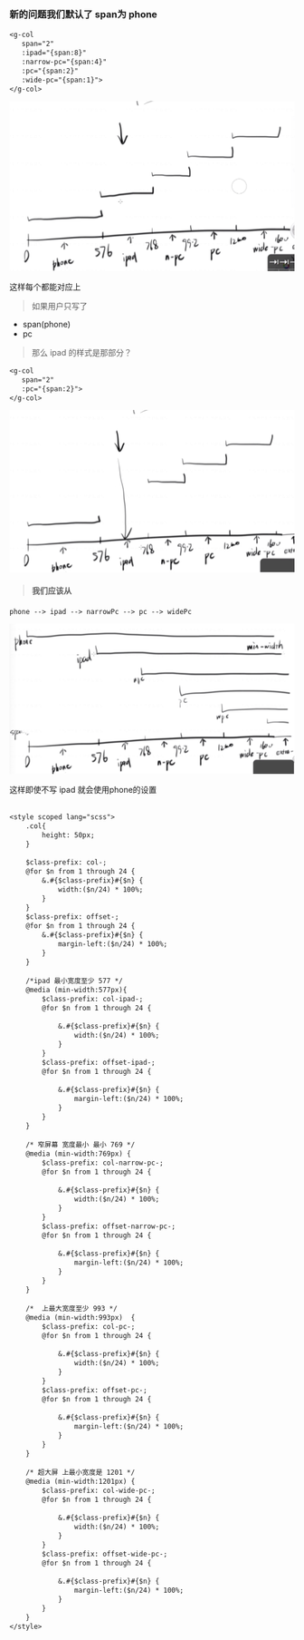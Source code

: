 ### 新的问题我们默认了 span为 phone

```
<g-col 
   span="2"
   :ipad="{span:8}"
   :narrow-pc="{span:4}"
   :pc="{span:2}"
   :wide-pc="{span:1}">
</g-col>
```

![](https://raw.githubusercontent.com/slTrust/note/master/gulu/g07_03.png)

这样每个都能对应上

> 如果用户只写了   

- span(phone)
- pc

> 那么 ipad 的样式是那部分？

```
<g-col 
   span="2"
   :pc="{span:2}">
</g-col>
```

![](https://raw.githubusercontent.com/slTrust/note/master/gulu/g07_04.png)


> #### 我们应该从 

```$xslt
phone --> ipad --> narrowPc --> pc --> widePc
```

![](https://raw.githubusercontent.com/slTrust/note/master/gulu/g07_05.png)

这样即使不写 ipad 就会使用phone的设置


```

<style scoped lang="scss">
    .col{
        height: 50px;
    }

    $class-prefix: col-;
    @for $n from 1 through 24 {
        &.#{$class-prefix}#{$n} {
            width:($n/24) * 100%;
        }
    }
    $class-prefix: offset-;
    @for $n from 1 through 24 {
        &.#{$class-prefix}#{$n} {
            margin-left:($n/24) * 100%;
        }
    }

    /*ipad 最小宽度至少 577 */
    @media (min-width:577px){
        $class-prefix: col-ipad-;
        @for $n from 1 through 24 {

            &.#{$class-prefix}#{$n} {
                width:($n/24) * 100%;
            }
        }
        $class-prefix: offset-ipad-;
        @for $n from 1 through 24 {

            &.#{$class-prefix}#{$n} {
                margin-left:($n/24) * 100%;
            }
        }
    }

    /* 窄屏幕 宽度最小 最小 769 */
    @media (min-width:769px) {
        $class-prefix: col-narrow-pc-;
        @for $n from 1 through 24 {

            &.#{$class-prefix}#{$n} {
                width:($n/24) * 100%;
            }
        }
        $class-prefix: offset-narrow-pc-;
        @for $n from 1 through 24 {

            &.#{$class-prefix}#{$n} {
                margin-left:($n/24) * 100%;
            }
        }
    }

    /*  上最大宽度至少 993 */
    @media (min-width:993px)  {
        $class-prefix: col-pc-;
        @for $n from 1 through 24 {

            &.#{$class-prefix}#{$n} {
                width:($n/24) * 100%;
            }
        }
        $class-prefix: offset-pc-;
        @for $n from 1 through 24 {

            &.#{$class-prefix}#{$n} {
                margin-left:($n/24) * 100%;
            }
        }
    }

    /* 超大屏 上最小宽度是 1201 */
    @media (min-width:1201px) {
        $class-prefix: col-wide-pc-;
        @for $n from 1 through 24 {

            &.#{$class-prefix}#{$n} {
                width:($n/24) * 100%;
            }
        }
        $class-prefix: offset-wide-pc-;
        @for $n from 1 through 24 {

            &.#{$class-prefix}#{$n} {
                margin-left:($n/24) * 100%;
            }
        }
    }
</style>
```

